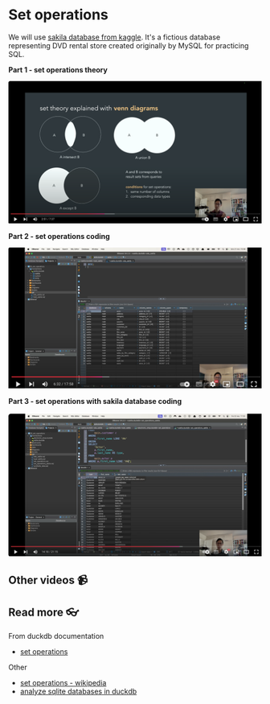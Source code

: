 # Set operations

We will use [sakila database from kaggle](https://www.kaggle.com/datasets/atanaskanev/sqlite-sakila-sample-database?resource=download). It's a fictious database representing DVD rental store created originally by MySQL for practicing SQL.  


**Part 1 - set operations theory**

<a href="https://youtu.be/WzIc1UWzaXc" target="_blank">
  <img src="https://github.com/kokchun/assets/blob/main/sql/10_set_operations_theory.png?raw=true" alt="set operations in duckdb" width="600">
</a>


**Part 2 - set operations coding**

<a href="https://youtu.be/UE8wAHXRuJw" target="_blank">
  <img src="https://github.com/kokchun/assets/blob/main/sql/10_a_set_operations.png?raw=true" alt="set operations in duckdb" width="600">
</a>


**Part 3 - set operations with sakila database coding**

<a href="https://youtu.be/K6Wb0Wu-qsA" target="_blank">
  <img src="https://github.com/kokchun/assets/blob/main/sql/10_b_set_operations.png?raw=true" alt="set operations in duckdb" width="600">
</a>


## Other videos 📹

## Read more 👓

From duckdb documentation
- [set operations](https://duckdb.org/docs/sql/query_syntax/setops.html)

Other
- [set operations - wikipedia](https://en.wikipedia.org/wiki/Set_(mathematics)#Basic_operations)
- [analyze sqlite databases in duckdb](https://motherduck.com/blog/analyze-sqlite-databases-duckdb/)
